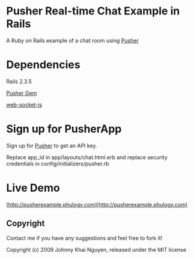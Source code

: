 # Pusher Real-time Chat Example in Rails
  
A Ruby on Rails example of a chat room using [Pusher](http://pusherapp.com)

# Dependencies

Rails 2.3.5

[Pusher Gem](http://rubygems.org/gems/pusher)

[web-socket-js](http://github.com/gimite/web-socket-js)


# Sign up for PusherApp

Sign up for [Pusher](http://app.pusherapp.com/signup) to get an API key.

Replace app_id in app/layouts/chat.html.erb and replace security credentials in config/initializers/pusher.rb

# Live Demo

[http://pusherexample.phulogy.com](http://pusherexample.phulogy.com)

## Copyright

Contact me if you have any suggestions and feel free to fork it!

Copyright (c) 2009 Johnny Khai Nguyen, released under the MIT license
